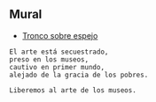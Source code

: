 ## Mural

  - [Tronco sobre espejo](./troncoSobreEspejo/index.mdß)

```
El arte está secuestrado,
preso en los museos,
cautivo en primer mundo,
alejado de la gracia de los pobres.

Liberemos al arte de los museos.
```
